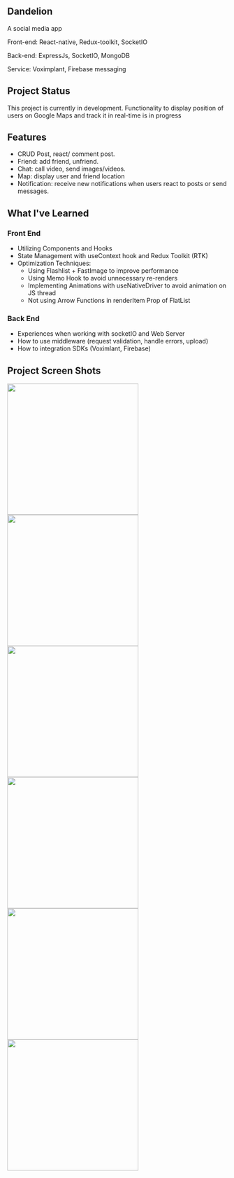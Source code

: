 ## Dandelion
A social media app 


Front-end: React-native, Redux-toolkit, SocketIO

Back-end: ExpressJs, SocketIO, MongoDB


Service: Voximplant, Firebase messaging
## Project Status
This project is currently in development. Functionality to display position of users on Google Maps and track it in real-time is in progress

## Features
- CRUD Post, react/ comment post.
- Friend: add friend, unfriend.
- Chat: call video, send images/videos.
- Map: display user and friend location
- Notification: receive new notifications when users react to posts or send messages.
## What I've Learned
### Front End
- Utilizing Components and Hooks
- State Management with useContext hook and Redux Toolkit (RTK)
- Optimization Techniques:
  + Using Flashlist + FastImage to improve performance
  + Using Memo Hook to avoid unnecessary re-renders
  + Implementing Animations with useNativeDriver to avoid animation on JS thread
  + Not using Arrow Functions in renderItem Prop of FlatList
### Back End
- Experiences when working with socketIO and Web Server
- How to use middleware (request validation, handle errors, upload)
- How to integration SDKs (Voximlant, Firebase)
## Project Screen Shots
<img src="https://github.com/lancer2672/Dandelion/assets/90507570/234f3cfa-7069-47e3-81b5-0de9c1f4c2fb"  width="300">
<img src="https://github.com/lancer2672/Dandelion/assets/90507570/24c02733-7f18-44a0-af23-1701a8baff59"  width="300">
<img src="https://github.com/lancer2672/Dandelion/assets/90507570/909ffdab-a2b3-4967-aa3c-95a64404a145" width="300">
<img src="https://github.com/lancer2672/Dandelion/assets/90507570/b00270b8-aaf4-4bd8-bfac-5077dd6cbd7f" width="300">
<img src="https://github.com/lancer2672/Dandelion/assets/90507570/4a0b4acc-d9a9-477c-a3b3-2bfd85fc5967" width="300">
<img src="https://github.com/lancer2672/Dandelion/assets/90507570/5004f845-10de-4a3f-a608-809e8db9bcd8" width="300">


